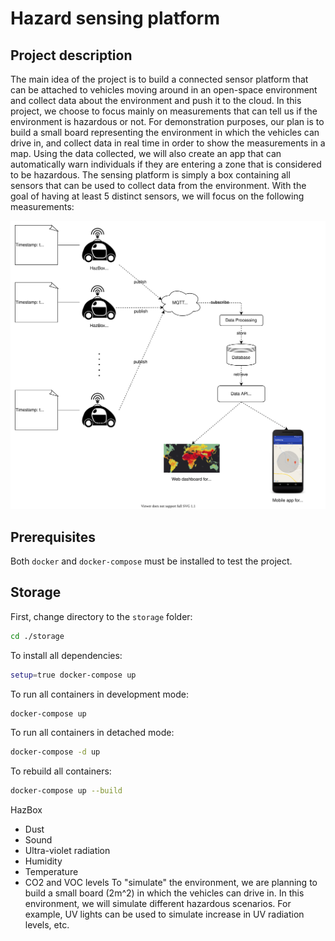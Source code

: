 # Hazard sensing platform

## Project description

The main idea of the project is to build a connected sensor platform that can be attached to vehicles moving around in an open-space environment and collect data about the environment and push it to the cloud. In this project, we choose to focus mainly on measurements that can tell us if the environment is hazardous or not.
For demonstration purposes, our plan is to build a small board representing the environment in which the vehicles can drive in, and collect data in real time in order to show the measurements in a map. Using the data collected, we will also create an app that can automatically warn individuals if they are entering a zone that is considered to be hazardous.
The sensing platform is simply a box containing all sensors that can be used to collect data from the environment.
With the goal of having at least 5 distinct sensors, we will focus on the following measurements:

![Alt text](./resources/platform_architecture.svg)

## Prerequisites

Both ``docker`` and ``docker-compose`` must be installed to test the project.

## Storage

First, change directory to the ``storage`` folder:
```bash
cd ./storage
```

To install all dependencies:
```bash
setup=true docker-compose up
```

To run all containers in development mode:
```bash
docker-compose up
```

To run all containers in detached mode:
```bash
docker-compose -d up
```

To rebuild all containers:
```bash
docker-compose up --build
```

HazBox



* Dust
* Sound
* Ultra-violet radiation
* Humidity
* Temperature
* CO2 and VOC levels
To "simulate" the environment, we are planning to build a small board (2m^2) in which the vehicles can drive in. In this environment, we will simulate different hazardous scenarios. For example, UV lights can be used to simulate increase in UV radiation levels, etc.






